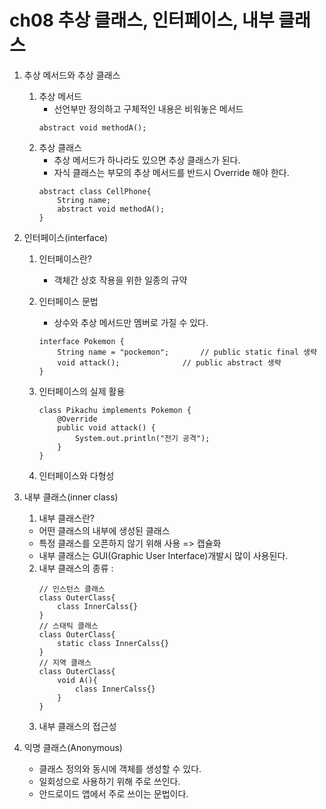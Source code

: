# ch08 추상 클래스, 인터페이스, 내부 클래스

1. 추상 메서드와 추상 클래스
	1. 추상 메서드
		- 선언부만 정의하고 구체적인 내용은 비워놓은 메서드
		```
		abstract void methodA();
		```
	2. 추상 클래스
		- 추상 메서드가 하나라도 있으면 추상 클래스가 된다.
		- 자식 클래스는 부모의 추상 메서드를 반드시 Override 해야 한다.
		```
		abstract class CellPhone{ 
			String name;
			abstract void methodA(); 
		}
		```

2. 인터페이스(interface)
	1. 인터페이스란?
		- 객체간 상호 작용을 위한 일종의 규약
	2. 인터페이스 문법
		- 상수와 추상 메서드만 멤버로 가질 수 있다.
		```
		interface Pokemon {
			String name = "pockemon";		// public static final 생략
			void attack();				// public abstract 생략
		}
		```
	3. 인터페이스의 실제 활용
		```
		class Pikachu implements Pokemon {
			@Override
			public void attack() {
				System.out.println("전기 공격");
			}
		}
		```
	
	4. 인터페이스와 다형성

3. 내부 클래스(inner class)
	1. 내부 클래스란?
	- 어떤 클래스의 내부에 생성된 클래스
	- 특정 클래스를 오픈하지 않기 위해 사용 => 캡슐화 
	- 내부 클래스는 GUI(Graphic User Interface)개발시 많이 사용된다.
	2. 내부 클래스의 종류 : 
		```
		// 인스턴스 클래스
		class OuterClass{
			class InnerCalss{}
		}
		// 스태틱 클래스
		class OuterClass{
			static class InnerCalss{}
		}
		// 지역 클래스
		class OuterClass{
			void A(){
				class InnerCalss{}
			}
		}
		```
	3. 내부 클래스의 접근성

4. 익명 클래스(Anonymous)
	- 클래스 정의와 동시에 객체를 생성할 수 있다.
	- 일회성으로 사용하기 위해 주로 쓰인다.
	- 안드로이드 앱에서 주로 쓰이는 문법이다.



